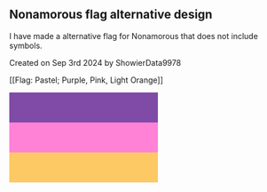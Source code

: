 ## Nonamorous flag alternative design
I have made a alternative flag for Nonamorous that does not include symbols. 

Created on Sep 3rd 2024 by ShowierData9978

[[Flag:
  Pastel; Purple, Pink, Light Orange]]

![](./flags/Nonamorous-NoSymbol.png)
